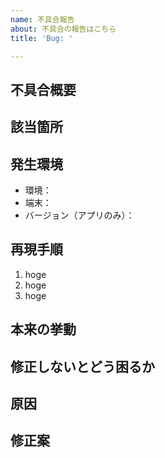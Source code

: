 ```yaml
---
name: 不具合報告
about: 不具合の報告はこちら
title: 'Bug: '

---
```


## 不具合概要

## 該当箇所

## 発生環境
- 環境：
- 端末：
- バージョン（アプリのみ）：

## 再現手順
1. hoge
2. hoge
3. hoge

## 本来の挙動

## 修正しないとどう困るか

## 原因

<!-- もし分かる場合、当たりがつく場合は記載 -->

## 修正案
